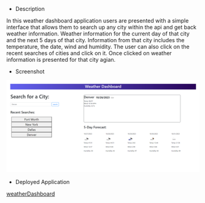 * Description

In this weather dashboard application users are presented with a simple interface that allows them to search up any city within the api and get back weather information. Weather information for the current day of that city and the next 5 days of that city. Information from that city includes the temperature, the date, wind and humidity. The user can also click on the recent searches of cities and click on it. Once clicked on weather information is presented for that city agian.

* Screenshot

![Screenshot](./Develop/Assets/images/weatherDashboardScreenshot.png)

* Deployed Application

[weatherDashboard](https://tmysterz.github.io/Weather-Dashboard/)

